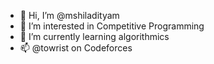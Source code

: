 - 👋 Hi, I’m @mshiladityam
- 👀 I’m interested in Competitive Programming
- 🌱 I’m currently learning  algorithmics
- 📫 @towrist on Codeforces

